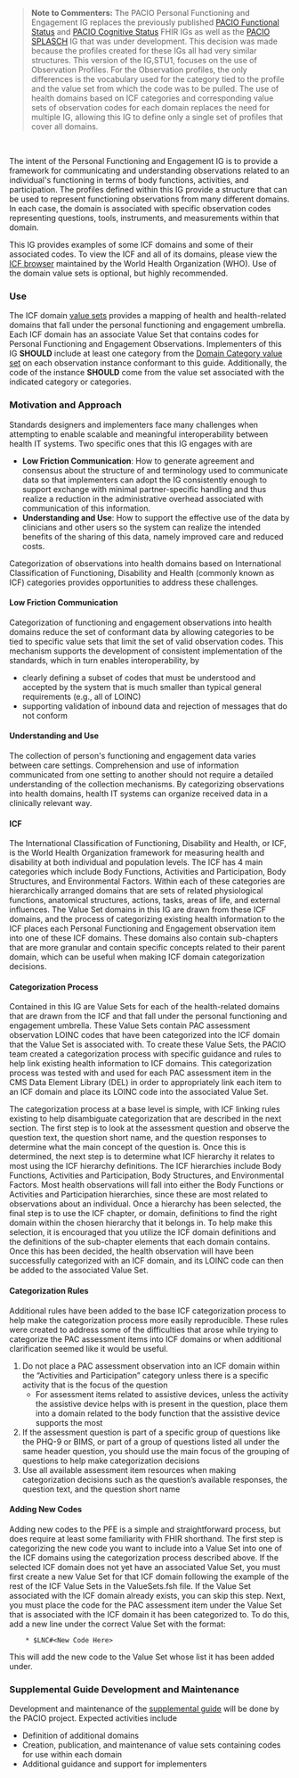 <blockquote class="stu-note">
<p><b>Note to Commenters:</b>
The PACIO Personal Functioning and Engagement IG replaces the previously published <a href="https://hl7.org/fhir/us/pacio-fs/index.html">PACIO Functional Status</a> and <a href="https://hl7.org/fhir/us/pacio-cs/index.html">PACIO Cognitive Status</a> FHIR IGs as well as the <a href="https://paciowg.github.io/splasch-ig/index.html">PACIO SPLASCH</a> IG that was under development. This decision was made because the profiles created for these IGs all had very similar structures. This version of the IG,STU1, focuses on the use of Observation Profiles. For the Observation profiles, the only differences is the vocabulary used for the category tied to the profile and the value set from which the code was to be pulled. The use of health domains based on ICF categories and corresponding value sets of observation codes for each domain replaces the need for multiple IG, allowing this IG to define only a single set of profiles that cover all domains.
</p>
</blockquote>
<br>

The intent of the Personal Functioning and Engagement IG is to provide a framework for communicating and understanding observations related to an individual's functioning in terms of body functions, activities, and participation. The profiles defined within this IG provide a structure that can be used to represent functioning observations from many different domains. In each case, the domain is associated with specific observation codes representing questions, tools, instruments, and measurements within that domain.

This IG provides examples of some ICF domains and some of their associated codes. To view the ICF and all of its domains, please view the [ICF browser](https://icd.who.int/dev11/l-icf/en) maintained by the World Health Organization (WHO). Use of the domain value sets is optional, but highly recommended. 

### Use

The ICF domain [value sets](artifacts.html#5) provides a mapping of health and health-related domains that fall under the personal functioning and engagement umbrella. Each ICF domain has an associate Value Set that contains codes for Personal Functioning and Engagement Observations. Implementers of this IG **SHOULD** include at least one category from the [Domain Category value set](ValueSet-pfe-category-vs.html) on each observation instance conformant to this guide. Additionally, the code of the instance **SHOULD** come from the value set associated with the indicated category or categories. 

### Motivation and Approach

Standards designers and implementers face many challenges when attempting to enable scalable and meaningful interoperability between health IT systems. Two specific ones that this IG engages with are
- **Low Friction Communication**: How to generate agreement and consensus about the structure of and terminology used to communicate data so that implementers can adopt the IG consistently enough to support exchange with minimal partner-specific handling and thus realize a reduction in the administrative overhead associated with communication of this information.
- **Understanding and Use**: How to support the effective use of the data by clinicians and other users so the system can realize the intended benefits of the sharing of this data, namely improved care and reduced costs.

Categorization of observations into health domains based on International Classification of Functioning, Disability and Health (commonly known as ICF) categories provides opportunities to address these challenges.

#### Low Friction Communication

Categorization of functioning and engagement observations into health domains reduce the set of conformant data by allowing categories to be tied to specific value sets that limit the set of valid observation codes. This mechanism supports the development of consistent implementation of the standards, which in turn enables interoperability, by
- clearly defining a subset of codes that must be understood and accepted by the system that is much smaller than typical general requirements (e.g., all of LOINC)
- supporting validation of inbound data and rejection of messages that do not conform

#### Understanding and Use

The collection of person's functioning and engagement data varies between care settings. Comprehension and use of information communicated from one setting to another should not require a detailed understanding of the collection mechanisms. By categorizing observations into health domains, health IT systems can organize received data in a clinically relevant way.

#### ICF

The International Classification of Functioning, Disability and Health, or ICF, is the World Health Organization framework for measuring health and disability at both individual and population levels. The ICF has 4 main categories which include Body Functions, Activities and Participation, Body Structures, and Environmental Factors. Within each of these categories are hierarchically arranged domains that are sets of related physiological functions, anatomical structures, actions, tasks, areas of life, and external influences. The Value Set domains in this IG are drawn from these ICF domains, and the process of categorizing existing health information to the ICF places each Personal Functioning and Engagement observation item into one of these ICF domains. These domains also contain sub-chapters that are more granular and contain specific concepts related to their parent domain, which can be useful when making ICF domain categorization decisions.

#### Categorization Process

Contained in this IG are Value Sets for each of the health-related domains that are drawn from the ICF and that fall under the personal functioning and engagement umbrella. These Value Sets contain PAC assessment observation LOINC codes that have been categorized into the ICF domain that the Value Set is associated with. To create these Value Sets, the PACIO team created a categorization process with specific guidance and rules to help link existing health information to ICF domains. This categorization process was tested with and used for each PAC assessment item in the CMS Data Element Library (DEL) in order to appropriately link each item to an ICF domain and place its LOINC code into the associated Value Set.  

The categorization process at a base level is simple, with ICF linking rules existing to help disambiguate categorization that are described in the next section. The first step is to look at the assessment question and observe the question text, the question short name, and the question responses to determine what the main concept of the question is. Once this is determined, the next step is to determine what ICF hierarchy it relates to most using the ICF hierarchy definitions. The ICF hierarchies include Body Functions, Activities and Participation, Body Structures, and Environmental Factors.  Most health observations will fall into either the Body Functions or Activities and Participation hierarchies, since these are most related to observations about an individual. Once a hierarchy has been selected, the final step is to use the ICF chapter, or domain, definitions to find the right domain within the chosen hierarchy that it belongs in. To help make this selection, it is encouraged that you utilize the ICF domain definitions and the definitions of the sub-chapter elements that each domain contains. Once this has been decided, the health observation will have been successfully categorized with an ICF domain, and its LOINC code can then be added to the associated Value Set.

#### Categorization Rules

Additional rules have been added to the base ICF categorization process to help make the categorization process more easily reproducible. These rules were created to address some of the difficulties that arose while trying to categorize the PAC assessment items into ICF domains or when additional clarification seemed like it would be useful. 

1. Do not place a PAC assessment observation into an ICF domain within the “Activities and Participation” category unless there is a specific activity that is the focus of the question
    - For assessment items related to assistive devices, unless the activity the assistive device helps with is present in the question, place them into a domain related to the body function that the assistive device supports the most
2.  If the assessment question is part of a specific group of questions like the PHQ-9 or BIMS, or part of a group of questions listed all under the same header question, you should use the main focus of the grouping of questions to help make categorization decisions
3. Use all available assessment item resources when making categorization decisions such as the question’s available responses, the question text, and the question short name

#### Adding New Codes

Adding new codes to the PFE is a simple and straightforward process, but does require at least some familiarity with FHIR shorthand. The first step is categorizing the new code you want to include into a Value Set into one of the ICF domains using the categorization process described above. If the selected ICF domain does not yet have an associated Value Set, you must first create a new Value Set for that ICF domain following the example of the rest of the ICF Value Sets in the ValueSets.fsh file. If the Value Set associated with the ICF domain already exists, you can skip this step. Next, you must place the code for the PAC assessment item under the Value Set that is associated with the ICF domain it has been categorized to. To do this, add a new line under the correct Value Set with the format:

		* $LNC#<New Code Here>

This will add the new code to the Value Set whose list it has been added under.

### Supplemental Guide Development and Maintenance

Development and maintenance of the [supplemental guide](https://confluence.hl7.org/display/PC/Supplemental+Guide) will be done by the PACIO project. Expected activities include
- Definition of additional domains
- Creation, publication, and maintenance of value sets containing codes for use within each domain
- Additional guidance and support for implementers